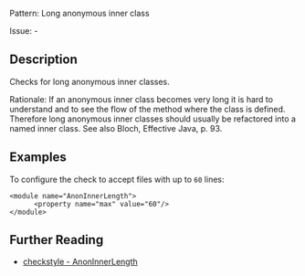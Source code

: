 Pattern: Long anonymous inner class

Issue: -

## Description

Checks for long anonymous inner classes. 

Rationale: If an anonymous inner class becomes very long it is hard to understand and to see the flow of the method where the class is defined. Therefore long anonymous inner classes should usually be refactored into a named inner class. See also Bloch, Effective Java, p. 93. 

## Examples

To configure the check to accept files with up to `60` lines: 
    
    
    <module name="AnonInnerLength">
          <property name="max" value="60"/>
    </module>

## Further Reading

* [checkstyle - AnonInnerLength](http://checkstyle.sourceforge.net/config_sizes.html#AnonInnerLength)